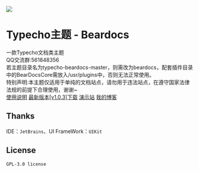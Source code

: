 <img src="https://i.ibb.co/56g91gH/screenshot-1.jpg">
<h1>Typecho主题 - Beardocs</h1>
一款Typecho文档类主题<br>
QQ交流群:561848356<br>
<a>若主题目录名为typecho-beardocs-master，则需改为beardocs，配套插件目录中的BearDocsCore需放入/usr/plugins中，否则无法正常使用。</a><br>
<a>特别声明:本主题仅适用于单纯的文档站点，请勿用于违法站点，在遵守国家法律法规的前提下合理使用，谢谢~</a><br>
<a href = "https://www.bearnotion.ru/typecho-beardocs.html">使用说明</a>
<a href = "https://github.com/whitebearcode/typecho-beardocs/releases/download/v1.0.3/Beardocs_v1.0.3.release.zip">最新版本[v1.0.3]下载</a>
<a href = "https://beardocs.typecho.ru/">演示站</a>
<a href = "https://www.bearnotion.ru/">我的博客</a><br>
<h2>Thanks</h2>
IDE：<code>JetBrains</code>、UI FrameWork：<code>UIKit</code>
<h2>License</h2>
<code>GPL-3.0 license</code>